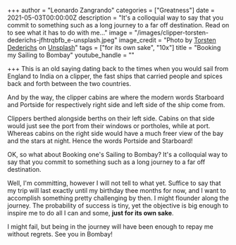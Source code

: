 +++
author = "Leonardo Zangrando"
categories = ["Greatness"]
date = 2021-05-03T00:00:00Z
description = "It's a colloquial way to say that you commit to something such as a long journey to a far off destination. Read on to see what it has to do with me..."
image = "/images/clipper-torsten-dederichs-jfhtrqbfb_e-unsplash.jpeg"
image_credit = "Photo by [Torsten Dederichs](https://unsplash.com/@tdederichs?utm_source=unsplash&utm_medium=referral&utm_content=creditCopyText) on [Unsplash](https://unsplash.com/s/photos/clipper-tallship?utm_source=unsplash&utm_medium=referral&utm_content=creditCopyText)"
tags = ["for its own sake", "10x"]
title = "Booking my Sailing to Bombay"
youtube_handle = ""

+++
This is an old saying dating back to the times when you would sail from England to India on a clipper, the fast ships that carried people and spices back and forth between the two countries.

And by the way, the clipper cabins are where the modern words Starboard and Portside for respectively right side and left side of the ship come from. 

Clippers berthed alongside berths on their left side. Cabins on that side would just see the port from their windows or portholes, while at port. Whereas cabins on the right side would have a much freer view of the bay and the stars at night. Hence the words Portside and Starboard!

OK, so what about Booking one's Sailing to Bombay? It's a colloquial way to say that you commit to something such as a long journey to a far off destination.

Well, I'm committing, however I will not tell to what yet. Suffice to say that my trip will last exactly until my birthday thee months for now, and I want to accomplish something pretty challenging by then. I might flounder along the journey. The probability of success is tiny, yet the objective is big enough to inspire me to do all I can and some, **just for its own sake**.

I might fail, but being in the journey will have been enough to repay me without regrets. See you in Bombay!

